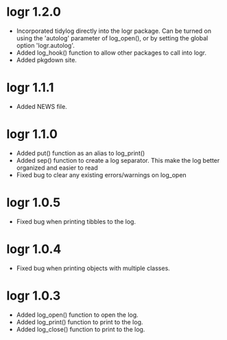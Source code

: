 # logr 1.2.0

* Incorporated tidylog directly into the logr package. Can be turned on
using the 'autolog' parameter of log_open(), or by setting the global
option 'logr.autolog'.  
* Added log_hook() function to allow other packages to call into logr. 
* Added pkgdown site.

# logr 1.1.1

* Added NEWS file.

# logr 1.1.0

* Added put() function as an alias to log_print()
* Added sep() function to create a log separator.  This make the log better
organized and easier to read
* Fixed bug to clear any existing errors/warnings on log_open

# logr 1.0.5

* Fixed bug when printing tibbles to the log.

# logr 1.0.4

* Fixed bug when printing objects with multiple classes.


# logr 1.0.3

* Added log_open() function to open the log.
* Added log_print() function to print to the log.
* Added log_close() function to print to the log.
